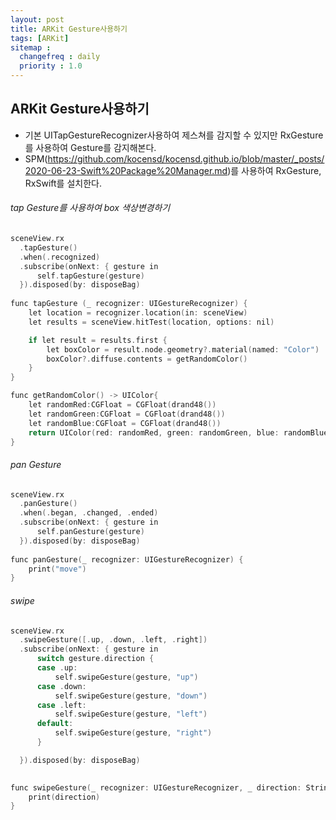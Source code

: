 ```yaml
---
layout: post
title: ARKit Gesture사용하기
tags: [ARKit]
sitemap :
  changefreq : daily
  priority : 1.0
---
```


## ARKit Gesture사용하기
- 기본 UITapGestureRecognizer사용하여 제스쳐를 감지할 수 있지만 RxGesture를 사용하여 Gesture를 감지해본다.
- SPM(https://github.com/kocensd/kocensd.github.io/blob/master/_posts/2020-06-23-Swift%20Package%20Manager.md)를 사용하여 RxGesture, RxSwift를 설치한다.

###### tap Gesture를 사용하여 box 색상변경하기
```c
sceneView.rx
  .tapGesture()
  .when(.recognized)
  .subscribe(onNext: { gesture in
      self.tapGesture(gesture)
  }).disposed(by: disposeBag)
  
func tapGesture (_ recognizer: UIGestureRecognizer) {
    let location = recognizer.location(in: sceneView)
    let results = sceneView.hitTest(location, options: nil)

    if let result = results.first {
        let boxColor = result.node.geometry?.material(named: "Color")
        boxColor?.diffuse.contents = getRandomColor()
    }
}

func getRandomColor() -> UIColor{
    let randomRed:CGFloat = CGFloat(drand48())
    let randomGreen:CGFloat = CGFloat(drand48())
    let randomBlue:CGFloat = CGFloat(drand48())
    return UIColor(red: randomRed, green: randomGreen, blue: randomBlue, alpha: 1.0)
}
```

###### pan Gesture
```c
sceneView.rx
  .panGesture()
  .when(.began, .changed, .ended)
  .subscribe(onNext: { gesture in
      self.panGesture(gesture)
  }).disposed(by: disposeBag)
  
func panGesture(_ recognizer: UIGestureRecognizer) {
    print("move")
}
```

###### swipe
```c
sceneView.rx
  .swipeGesture([.up, .down, .left, .right])
  .subscribe(onNext: { gesture in
      switch gesture.direction {
      case .up:
          self.swipeGesture(gesture, "up")
      case .down:
          self.swipeGesture(gesture, "down")
      case .left:
          self.swipeGesture(gesture, "left")
      default:
          self.swipeGesture(gesture, "right")
      }

  }).disposed(by: disposeBag)
  

func swipeGesture(_ recognizer: UIGestureRecognizer, _ direction: String) {
    print(direction)
}
```








